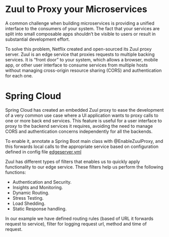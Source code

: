 
# Zuul to Proxy your Microservices

A common challenge when building microservices is providing a unified interface to the consumers of your system. The fact that your services are split into small composable apps shouldn’t be visible to users or result in substantial development effort.

To solve this problem, Netflix created and open-sourced its Zuul proxy server. Zuul is an edge service that proxies requests to multiple backing services. It is “front door” to your system, which allows a browser, mobile app, or other user interface to consume services from multiple hosts without managing cross-origin resource sharing (CORS) and authentication for each one.


# Spring Cloud
Spring Cloud has created an embedded Zuul proxy to ease the development of a very common use case where a UI application wants to proxy calls to one or more back end services. This feature is useful for a user interface to proxy to the backend services it requires, avoiding the need to manage CORS and authentication concerns independently for all the backends.

To enable it, annotate a Spring Boot main class with @EnableZuulProxy, and this forwards local calls to the appropriate service based on configuration defined in config file [edgeserver.yml](https://github.com/meta-magic/microservice_workshop/blob/master/config-files/edgeserver.yml)


Zuul has different types of filters that enables us to quickly apply functionality to our edge service. These filters help us perform the following functions:

- Authentication and Security.
- Insights and Monitoring.
- Dynamic Routing.
- Stress Testing.
- Load Shedding.
- Static Response handling.

In our example we have defined routing rules (based of URL it forwards request to service), filter for logging request url, method and time of request.
